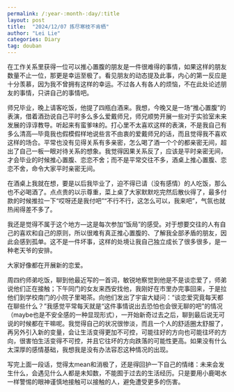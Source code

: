 ```yaml
---
permalink: /:year-:month-:day/:title
layout: post
title:  "2024/12/07 拣尽寒枝不肯栖"
author: "Lei Lie"
categories: Diary
tag: douban
---
```


在工作关系里获得一位可以推心置腹的朋友是一件很难得的事情，如果这样的朋友数量不止一位，那更是幸运至极了。看见朋友的动态提及此事，内心的第一反应是十分羡慕，因为我不曾拥有这样的幸运。不过各人有各人的烦恼，不在此处论述朋友的事情，只讲自己的事情吧。

师兄毕业，晚上请客吃饭，他提了四瓶白酒来。我想，今晚又是一场“推心置腹”的表演，借着酒劲说自己平时多么多么爱戴师兄，师兄顺势开展一些对于实验室未来发展的谆谆教导。听起来有蛮爹味的。打心里不太喜欢这样的表演，不是我自己有多么清高—毕竟我也假模假样地说些言不由衷的爱戴师兄的话，而且觉得我不喜欢这样的场合。平常也没有见得关系有多亲密，怎么喝了酒一个个的都亲密无间，超出了自己一板一眼对待关系的想象。我觉得因果关系反了，应该是平时亲密无间，才会毕业的时候推心置腹、恋恋不舍；而不是平常交往不多，酒桌上推心置腹、恋恋不舍，命令大家平时亲密无间。

在酒桌上我就在想，要是以后我毕业了，迫不得已请（没有感情）的人吃饭，那么也不必喝酒了。点点贵的以示尊重，菜上桌了大家默默吃完然后散伙得了，最多付款的时候推拉一下“哎呀还是我付吧”“不行不行，这怎么可以，我来吧”，气氛也就热闹得差不多了。

我还是觉得不属于这个地方—这是每次参加“饭局”的感受。对于想要交往的人有自己的喜欢和自己的原则，所以很难有真正推心置腹的、了解我全部矛盾的朋友，因此会感到孤单。这不是一件坏事，这样的处境让我自己独立成长了很多很多，是一种老天爷的安排。

大家好像都在开展新的恋爱。

周四约师弟吃饭，聊到他最近写的一首词，敏锐地察觉到他是不是谈恋爱了，师弟说他们正在接触；下午同门的女友来西安找他，我刚好在市里办完事回来，于是拉他们到学校南门的小院子里喝茶。向他们发出了宇宙大疑问：“谈恋爱究竟每天都在聊些什么？”我感觉平常每天就是“这件事情说出去恐怕也会很无聊的吧”的情况（maybe也是不安全感的一种显现形式），一开始新奇过去之后，聊到最后说无可说的时候都在干嘛呢。我觉得自己的状况很惨淡，而且一个人的舒适圈太舒服了，再另外引入新的变量，会让生活变得更加不可控，可能往好的方向也可能往坏的方向，很害怕生活变得不可控，并且它往坏的方向跌落的可能性更高。如果没有什么太深厚的感情基础，我想我是没有办法容忍这种情况的出现。

写完上面一段话，觉得太mean和消极了，还是得回护一下自己的情绪：未来会发生什么，会遇见什么人都是未知数，不能囿于过去的生活经历。只是要用小鹿喝水一样警惕的眼神谨慎地接触可以接触的人，避免遭受更多的伤害。